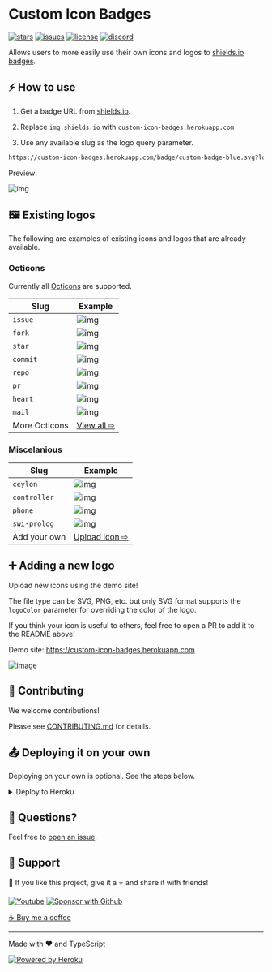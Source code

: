 # Custom Icon Badges

[![stars](https://custom-icon-badges.herokuapp.com/github/stars/DenverCoder1/custom-icon-badges?logo=star)](https://github.com/DenverCoder1/custom-icon-badges/stargazers "stars")
[![issues](https://custom-icon-badges.herokuapp.com/github/issues-raw/DenverCoder1/custom-icon-badges?logo=issue)](https://github.com/DenverCoder1/custom-icon-badges/issues "issues")
[![license](https://custom-icon-badges.herokuapp.com/github/license/denvercoder1/custom-icon-badges?logo=repo)](https://github.com/DenverCoder1/custom-icon-badges/blob/main/LICENSE?rgh-link-date=2021-08-09T18%3A10%3A26Z "license MIT")
[![discord](https://custom-icon-badges.herokuapp.com/discord/819650821314052106?color=7289DA&logo=comments&label=discord&logoColor=white)](https://discord.gg/fPrdqh3Zfu "Dev Pro Tips Discussion & Support Server")

Allows users to more easily use their own icons and logos to [shields.io badges](https://github.com/badges/shields).

## ⚡ How to use

1. Get a badge URL from [shields.io](https://shields.io/).

2. Replace `img.shields.io` with `custom-icon-badges.herokuapp.com`

3. Use any available slug as the logo query parameter.

```md
https://custom-icon-badges.herokuapp.com/badge/custom-badge-blue.svg?logo=paintbrush&logoColor=white
```

Preview:

![img](https://custom-icon-badges.herokuapp.com/badge/custom-badge-blue.svg?logo=paintbrush&logoColor=white)

## 🖼️ Existing logos

The following are examples of existing icons and logos that are already available.

### Octicons

Currently all [Octicons](https://primer.style/octicons/) are supported.

| Slug          | Example                                                                                  |
| ------------- | ---------------------------------------------------------------------------------------- |
| `issue`       | ![img](https://custom-icon-badges.herokuapp.com/badge/Issue-red.svg?logo=issue)          |
| `fork`        | ![img](https://custom-icon-badges.herokuapp.com/badge/Fork-orange.svg?logo=fork)         |
| `star`        | ![img](https://custom-icon-badges.herokuapp.com/badge/Star-yellow.svg?logo=star)         |
| `commit`      | ![img](https://custom-icon-badges.herokuapp.com/badge/Commit-green.svg?logo=commit)      |
| `repo`        | ![img](https://custom-icon-badges.herokuapp.com/badge/Repo-blue.svg?logo=repo)           |
| `pr`          | ![img](https://custom-icon-badges.herokuapp.com/badge/Pull%20Request-purple.svg?logo=pr) |
| `heart`       | ![img](https://custom-icon-badges.herokuapp.com/badge/Heart-D15E9B.svg?logo=heart)       |
| `mail`        | ![img](https://custom-icon-badges.herokuapp.com/badge/Mail-E61B23.svg?logo=mail)         |
| More Octicons | [View all ⇨](https://primer.style/octicons)                                              |

### Miscelanious

| Slug         | Example                                                                                            |
| ------------ | -------------------------------------------------------------------------------------------------- |
| `ceylon`     | ![img](https://custom-icon-badges.herokuapp.com/badge/Ceylon-E39842.svg?logo=ceylon)               |
| `controller` | ![img](https://custom-icon-badges.herokuapp.com/badge/Controller-blue.svg?logo=controller)         |
| `phone`      | ![img](https://custom-icon-badges.herokuapp.com/badge/Phone-green.svg?logo=phone&logoColor=white)  |
| `swi-prolog` | ![img](https://custom-icon-badges.herokuapp.com/badge/Prolog-E61B23.svg?logo=swi-prolog)           |
| Add your own | [Upload icon ⇨](https://custom-icon-badges.herokuapp.com)                                          |

## ➕ Adding a new logo

Upload new icons using the demo site!

The file type can be SVG, PNG, etc. but only SVG format supports the `logoColor` parameter for overriding the color of the logo.

If you think your icon is useful to others, feel free to open a PR to add it to the README above!

Demo site: <https://custom-icon-badges.herokuapp.com>

[![image](https://user-images.githubusercontent.com/20955511/128404656-30af9c39-39a4-4ac8-a4b0-2a077806a94c.png)](https://custom-icon-badges.herokuapp.com)

## 🤗 Contributing

We welcome contributions!

Please see [CONTRIBUTING.md](CONTRIBUTING.md) for details.

## 📤 Deploying it on your own

Deploying on your own is optional. See the steps below.

<details>
  <summary>Deploy to Heroku</summary>

  1. Sign in to **Heroku** or create a new account at <https://heroku.com>
  2. Click the Deploy button below

  <p align="center">
    <a href="https://heroku.com/deploy?template=https://github.com/DenverCoder1/custom-icon-badges/tree/main">
      <img src="https://www.herokucdn.com/deploy/button.svg" title="Deploy to Heroku" alt="Deploy"/></a>
  </p>

  3. Add the url of a Mongo database as the `DB_URL` config var. The database should have a collection called `icons`. See [getting started](https://docs.atlas.mongodb.com/getting-started/) for more info on setting up a free Mongo Atlas database.

![image](https://user-images.githubusercontent.com/20955511/126066250-108fc119-4bc3-4ba0-9b07-0c7402c5790e.png)

  4. Click **"Deploy App"** at the end of the form
  5. Once the app is deployed, you can use `<your-app-name>.herokuapp.com` in place of `custom-icon-badges.herokuapp.com`
	
</details>

## 💬 Questions?

Feel free to [open an issue](http://github.com/DenverCoder1/custom-icon-badges/issues/new).

## 🤩 Support

💙 If you like this project, give it a ⭐ and share it with friends!

<p align="left">
  <a href="https://www.youtube.com/channel/UCipSxT7a3rn81vGLw9lqRkg?sub_confirmation=1"><img alt="Youtube" title="Youtube" src="https://img.shields.io/badge/-Subscribe-red?style=for-the-badge&logo=youtube&logoColor=white"/></a>
  <a href="https://github.com/sponsors/DenverCoder1"><img alt="Sponsor with Github" title="Sponsor with Github" src="https://img.shields.io/badge/-Sponsor-ea4aaa?style=for-the-badge&logo=github&logoColor=white"/></a>
</p>

[☕ Buy me a coffee](https://ko-fi.com/jlawrence)

---

Made with ❤️ and TypeScript

<a href="https://heroku.com/"><img alt="Powered by Heroku" title="Powered by Heroku" src="https://img.shields.io/badge/-Powered%20by%20Heroku-6567a5?style=for-the-badge&logo=heroku&logoColor=white"/></a>
